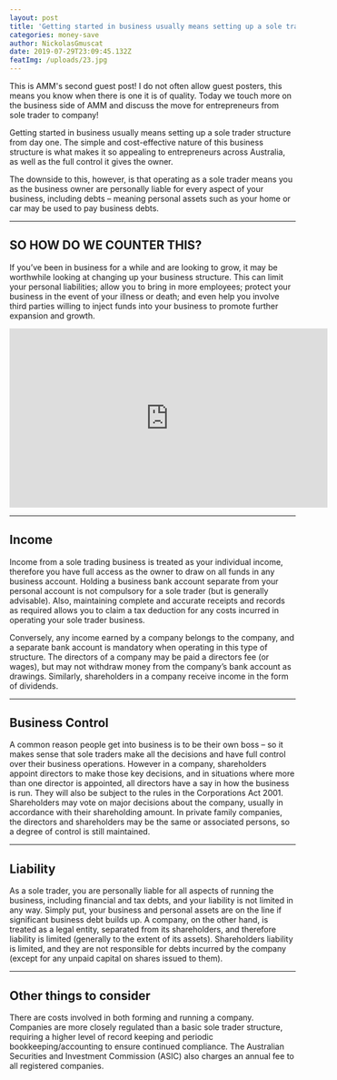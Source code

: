 ```yaml
---
layout: post
title: 'Getting started in business usually means setting up a sole trader structure '
categories: money-save
author: NickolasGmuscat
date: 2019-07-29T23:09:45.132Z
featImg: /uploads/23.jpg
---
```

<p>This is AMM's second guest post! I do not often allow guest posters, this means you know when there is one it is of quality. Today we touch more on the business side of AMM and discuss the move for entrepreneurs from sole trader to company!

Getting started in business usually means setting up a sole trader structure from day one. The simple and cost-effective nature of this business structure is what makes it so appealing to entrepreneurs across Australia, as well as the full control it gives the owner.

The downside to this, however, is that operating as a sole trader means you as the business owner are personally liable for every aspect of your business, including debts – meaning personal assets such as your home or car may be used to pay business debts.

</p>

<hr>

<h2><span class="underline">SO HOW DO WE COUNTER THIS?</span></h2>

<p>

If you’ve been in business for a while and are looking to grow, it may be worthwhile looking at changing up your business structure. This can limit your personal liabilities; allow you to bring in more employees; protect your business in the event of your illness or death; and even help you involve third parties willing to inject funds into your business to promote further expansion and growth.

</p>

<iframe width="560" height="315" src="https://www.youtube.com/embed/ZHp7-W9nUys?controls=0" frameborder="0" allow="accelerometer; autoplay; encrypted-media; gyroscope; picture-in-picture" allowfullscreen></iframe>

<hr>

<h2><span class="underline">Income</span></h2>

<p>				

Income from a sole trading business is treated as your individual income, therefore you have full access as the owner to draw on all funds in any business account. Holding a business bank account separate from your personal account is not compulsory for a sole trader (but is generally advisable). Also, maintaining complete and accurate receipts and records as required allows you to claim a tax deduction for any costs incurred in operating your sole trader business.

</p>

<p>

Conversely, any income earned by a company belongs to the company, and a separate bank account is mandatory when operating in this type of structure. The directors of a company may be paid a directors fee (or wages), but may not withdraw money from the company’s bank account as drawings. Similarly, shareholders in a company receive income in the form of dividends.

</p>

<hr>

<h2><span class="underline">Business Control</span></h2>

<p>

A common reason people get into business is to be their own boss – so it makes sense that sole traders make all the decisions and have full control over their business operations. However in a company, shareholders appoint directors to make those key decisions, and in situations where more than one director is appointed, all directors have a say in how the business is run. They will also be subject to the rules in the Corporations Act 2001. Shareholders may vote on major decisions about the company, usually in accordance with their shareholding amount. In private family companies, the directors and shareholders may be the same or associated persons, so a degree of control is still maintained.

</p>

<hr>

<h2><span class="underline">Liability</span></h2>

<p>				

As a sole trader, you are personally liable for all aspects of running the business, including financial and tax debts, and your liability is not limited in any way. Simply put, your business and personal assets are on the line if significant business debt builds up. A company, on the other hand, is treated as a legal entity, separated from its shareholders, and therefore liability is limited (generally to the extent of its assets). Shareholders liability is limited, and they are not responsible for debts incurred by the company (except for any unpaid capital on shares issued to them).

</p>

<hr>

<h2><span class="underline">Other things to consider</span></h2>

<p>

There are costs involved in both forming and running a company. Companies are more closely regulated than a basic sole trader structure, requiring a higher level of record keeping and periodic bookkeeping/accounting to ensure continued compliance. The Australian Securities and Investment Commission (ASIC) also charges an annual fee to all registered companies.

</p>
